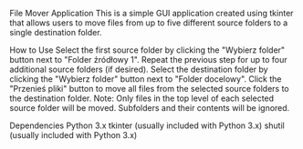 File Mover Application
This is a simple GUI application created using tkinter that allows users to move files from up to five different source folders to a single destination folder.

How to Use
Select the first source folder by clicking the "Wybierz folder" button next to "Folder źródłowy 1".
Repeat the previous step for up to four additional source folders (if desired).
Select the destination folder by clicking the "Wybierz folder" button next to "Folder docelowy".
Click the "Przenieś pliki" button to move all files from the selected source folders to the destination folder.
Note: Only files in the top level of each selected source folder will be moved. Subfolders and their contents will be ignored.

Dependencies
Python 3.x
tkinter (usually included with Python 3.x)
shutil (usually included with Python 3.x)
